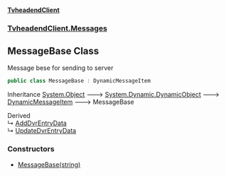 #### [TvheadendClient](./index.md 'index')
### [TvheadendClient.Messages](./TvheadendClient-Messages.md 'TvheadendClient.Messages')
## MessageBase Class
Message bese for sending to server  
```csharp
public class MessageBase : DynamicMessageItem
```
Inheritance [System.Object](https://docs.microsoft.com/en-us/dotnet/api/System.Object 'System.Object') &#129106; [System.Dynamic.DynamicObject](https://docs.microsoft.com/en-us/dotnet/api/System.Dynamic.DynamicObject 'System.Dynamic.DynamicObject') &#129106; [DynamicMessageItem](./TvheadendClient-Messages-DynamicMessageItem.md 'TvheadendClient.Messages.DynamicMessageItem') &#129106; MessageBase  

Derived  
&#8627; [AddDvrEntryData](./TvheadendClient-Data-Dvr-AddDvrEntryData.md 'TvheadendClient.Data.Dvr.AddDvrEntryData')  
&#8627; [UpdateDvrEntryData](./TvheadendClient-Data-Dvr-UpdateDvrEntryData.md 'TvheadendClient.Data.Dvr.UpdateDvrEntryData')  
### Constructors
- [MessageBase(string)](./TvheadendClient-Messages-MessageBase-MessageBase(string).md 'TvheadendClient.Messages.MessageBase.MessageBase(string)')
